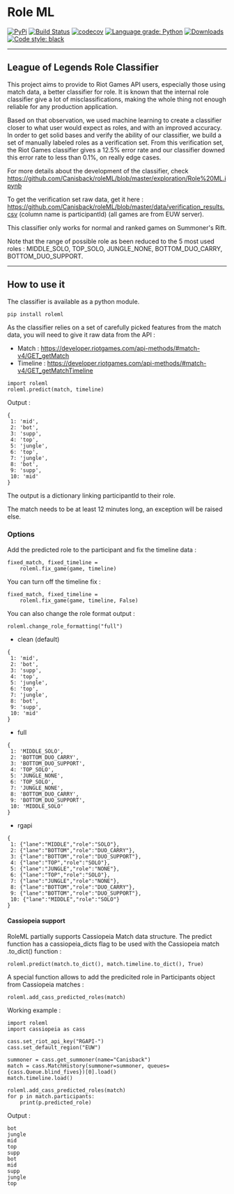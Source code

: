 # Role ML

[![PyPi](https://img.shields.io/pypi/v/roleml)](https://pypi.org/project/roleml/)
[![Build Status](https://travis-ci.com/Canisback/roleml.svg?branch=master)](https://travis-ci.com/Canisback/roleml)
[![codecov](https://codecov.io/gh/Canisback/roleml/branch/master/graph/badge.svg)](https://codecov.io/gh/Canisback/roleml)
[![Language grade: Python](https://img.shields.io/lgtm/grade/python/github/Canisback/roleML.svg?logo=lgtm&logoWidth=18)](https://lgtm.com/projects/g/Canisback/roleML/context:python)
[![Downloads](https://pepy.tech/badge/roleml)](https://pepy.tech/project/roleml)
[![Code style: black](https://img.shields.io/badge/code%20style-black-000000.svg)](https://github.com/psf/black)

***

## League of Legends Role Classifier

This project aims to provide to Riot Games API users, especially those using match data, a better classifier for role. It is known that the internal role classifier give a lot of misclassifications, making the whole thing not enough reliable for any production application.

Based on that observation, we used machine learning to create a classifier closer to what user would expect as roles, and with an improved accuracy. In order to get solid bases and verify the ability of our classifier, we build a set of manually labeled roles as a verification set. From this verification set, the Riot Games classifier gives a 12.5% error rate and our classifier downed this error rate to less than 0.1%, on really edge cases.

For more details about the development of the classifier, check https://github.com/Canisback/roleML/blob/master/exploration/Role%20ML.ipynb

To get the verification set raw data, get it here : https://github.com/Canisback/roleML/blob/master/data/verification_results.csv (column name is participantId) (all games are from EUW server).

This classifier only works for normal and ranked games on Summoner's Rift.

Note that the range of possible role as been reduced to the 5 most used roles : MIDDLE_SOLO, TOP_SOLO, JUNGLE_NONE, BOTTOM_DUO_CARRY, BOTTOM_DUO_SUPPORT.

***
## How to use it

The classifier is available as a python module.
```
pip install roleml
```

As the classifier relies on a set of carefully picked features from the match data, you will need to give it raw data from the API : 
 * Match  : https://developer.riotgames.com/api-methods/#match-v4/GET_getMatch
 * Timeline : https://developer.riotgames.com/api-methods/#match-v4/GET_getMatchTimeline

```
import roleml
roleml.predict(match, timeline)
```
Output : 
```
{
 1: 'mid',
 2: 'bot',
 3: 'supp',
 4: 'top',
 5: 'jungle',
 6: 'top',
 7: 'jungle',
 8: 'bot',
 9: 'supp',
 10: 'mid'
}
```

The output is a dictionary linking participantId to their role.

The match needs to be at least 12 minutes long, an exception will be raised else.

### Options

Add the predicted role to the participant and fix the timeline data : 
```
fixed_match, fixed_timeline = 
	roleml.fix_game(game, timeline)
```

You can turn off the timeline fix : 
```
fixed_match, fixed_timeline = 
	roleml.fix_game(game, timeline, False)
```



You can also change the role format output : 
```
roleml.change_role_formatting("full")
```
 * clean (default)
```
{
 1: 'mid',
 2: 'bot',
 3: 'supp',
 4: 'top',
 5: 'jungle',
 6: 'top',
 7: 'jungle',
 8: 'bot',
 9: 'supp',
 10: 'mid'
}
```
 * full
```
{
 1: 'MIDDLE_SOLO',
 2: 'BOTTOM_DUO_CARRY',
 3: 'BOTTOM_DUO_SUPPORT',
 4: 'TOP_SOLO',
 5: 'JUNGLE_NONE',
 6: 'TOP_SOLO',
 7: 'JUNGLE_NONE',
 8: 'BOTTOM_DUO_CARRY',
 9: 'BOTTOM_DUO_SUPPORT',
 10: 'MIDDLE_SOLO'
}
```
 * rgapi
```
{
 1: {"lane":"MIDDLE","role":"SOLO"},
 2: {"lane":"BOTTOM","role":"DUO_CARRY"},
 3: {"lane":"BOTTOM","role":"DUO_SUPPORT"},
 4: {"lane":"TOP","role":"SOLO"},
 5: {"lane":"JUNGLE","role":"NONE"},
 6: {"lane":"TOP","role":"SOLO"},
 7: {"lane":"JUNGLE","role":"NONE"},
 8: {"lane":"BOTTOM","role":"DUO_CARRY"},
 9: {"lane":"BOTTOM","role":"DUO_SUPPORT"},
 10: {"lane":"MIDDLE","role":"SOLO"}
}
```

#### Cassiopeia support

RoleML partially supports Cassiopeia Match data structure. The predict function has a cassiopeia_dicts flag to be used with the Cassiopeia match .to_dict() function : 

```
roleml.predict(match.to_dict(), match.timeline.to_dict(), True)
```

A special function allows to add the predicited role in Participants object from Cassiopeia matches : 

```
roleml.add_cass_predicted_roles(match)
```


Working example : 

```
import roleml
import cassiopeia as cass

cass.set_riot_api_key("RGAPI-")
cass.set_default_region("EUW")

summoner = cass.get_summoner(name="Canisback")
match = cass.MatchHistory(summoner=summoner, queues={cass.Queue.blind_fives})[0].load()
match.timeline.load()

roleml.add_cass_predicted_roles(match)
for p in match.participants:
    print(p.predicted_role)
```

Output : 

```
bot
jungle
mid
top
supp
bot
mid
supp
jungle
top
```
